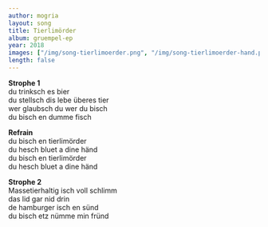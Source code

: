```yaml
---
author: mogria
layout: song
title: Tierlimörder
album: gruempel-ep
year: 2018
images: ["/img/song-tierlimoerder.png", "/img/song-tierlimoerder-hand.png"]
length: false
---
```


**Strophe 1**  
du trinksch es bier  
du stellsch dis lebe überes tier  
wer glaubsch du wer du bisch  
du bisch en dumme fisch  

**Refrain**  
du bisch en tierlimörder  
du hesch bluet a dine händ  
du bisch en tierlimörder  
du hesch bluet a dine händ  

**Strophe 2**  
Massetierhaltig isch voll schlimm  
das lid gar nid drin  
de hamburger isch en sünd  
du bisch etz nümme min fründ
